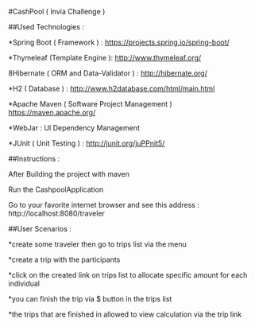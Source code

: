 #CashPool ( Invia Challenge )

##Used Technologies :

*Spring Boot ( Framework ) : https://projects.spring.io/spring-boot/

*Thymeleaf (Template Engine ): http://www.thymeleaf.org/

8Hibernate ( ORM and Data-Validator ) : http://hibernate.org/

*H2 ( Database ) : http://www.h2database.com/html/main.html

*Apache Maven ( Software Project Management ) https://maven.apache.org/

*WebJar : UI Dependency Management

*JUnit ( Unit Testing ) : http://junit.org/juPPnit5/


##Instructions :

After Building the project with maven

Run the CashpoolApplication

Go to your favorite internet browser and see this address : http://localhost:8080/traveler


##User Scenarios :

*create some traveler then go to trips list via the menu

*create a trip with the participants

*click on the created link on trips list to allocate specific amount for each individual

*you can finish the trip via $ button in the trips list

*the trips that are finished in allowed to view calculation via the trip link


